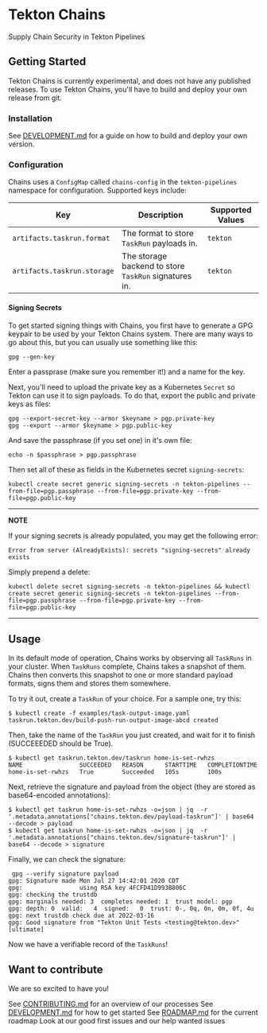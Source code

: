 # Tekton Chains
Supply Chain Security in Tekton Pipelines

## Getting Started

Tekton Chains is currently experimental, and does not have any published releases.
To use Tekton Chains, you'll have to build and deploy your own release from git.

### Installation

See [DEVELOPMENT.md](DEVELOPMENT.md) for a guide on how to build and deploy your own version.

### Configuration

Chains uses a `ConfigMap` called `chains-config` in the `tekton-pipelines` namespace for configuration.
Supported keys include:

| Key | Description | Supported Values |
| --- | --- | --- |
| `artifacts.taskrun.format` | The format to store `TaskRun` payloads in. | `tekton` |
| `artifacts.taskrun.storage` | The storage backend to store `TaskRun` signatures in. | `tekton` |

#### Signing Secrets

To get started signing things with Chains, you first have to generate a GPG keypair
to be used by your Tekton Chains system.
There are many ways to go about this, but you can usually use something like this:

```shell
gpg --gen-key
```

Enter a passprase (make sure you remember it!) and a name for the key.

Next, you'll need to upload the private key as a Kubernetes `Secret` so Tekton can use it
to sign payloads.
To do that, export the public and private keys as files:

```shell
gpg --export-secret-key --armor $keyname > pgp.private-key
gpg --export --armor $keyname > pgp.public-key
```

And save the passphrase (if you set one) in it's own file:

```shell
echo -n $passphrase > pgp.passphrase
```

Then set all of these as fields in the Kubernetes secret `signing-secrets`:

```shell
kubectl create secret generic signing-secrets -n tekton-pipelines --from-file=pgp.passphrase --from-file=pgp.private-key --from-file=pgp.public-key
```

---
**NOTE**

If your signing secrets is already populated, you may get the following error:

```shell
Error from server (AlreadyExists): secrets "signing-secrets" already exists
```

Simply prepend a delete:

```shell
kubectl delete secret signing-secrets -n tekton-pipelines && kubectl create secret generic signing-secrets -n tekton-pipelines --from-file=pgp.passphrase --from-file=pgp.private-key --from-file=pgp.public-key
```
---

## Usage

In its default mode of operation, Chains works by observing all `TaskRuns` in your cluster.
When `TaskRuns` complete, Chains takes a snapshot of them.
Chains then converts this snapshot to one or more standard payload formats, signs them and stores them somewhere.

To try it out, create a `TaskRun` of your choice.
For a sample one, try this:

```shell
$ kubectl create -f examples/task-output-image.yaml
taskrun.tekton.dev/build-push-run-output-image-abcd created
```

Then, take the name of the `TaskRun` you just created, and wait for it to finish (SUCCEEEDED should be True).

```shell
$ kubectl get taskrun.tekton.dev/taskrun home-is-set-rwhzs
NAME                SUCCEEDED   REASON      STARTTIME   COMPLETIONTIME
home-is-set-rwhzs   True        Succeeded   105s        100s
```

Next, retrieve the signature and payload from the object (they are stored as base64-encoded annotations):

```shell
$ kubectl get taskrun home-is-set-rwhzs -o=json | jq  -r '.metadata.annotations["chains.tekton.dev/payload-taskrun"]' | base64 --decode > payload
$ kubectl get taskrun home-is-set-rwhzs -o=json | jq  -r '.metadata.annotations["chains.tekton.dev/signature-taskrun"]' | base64 --decode > signature
```

Finally, we can check the signature:

```shell
 gpg --verify signature payload
gpg: Signature made Mon Jul 27 14:42:01 2020 CDT
gpg:                using RSA key 4FCFD41D993B806C
gpg: checking the trustdb
gpg: marginals needed: 3  completes needed: 1  trust model: pgp
gpg: depth: 0  valid:   4  signed:   0  trust: 0-, 0q, 0n, 0m, 0f, 4u
gpg: next trustdb check due at 2022-03-16
gpg: Good signature from "Tekton Unit Tests <testing@tekton.dev>" [ultimate]
```

Now we have a verifiable record of the `TaskRuns`!


## Want to contribute

We are so excited to have you!

See [CONTRIBUTING.md](CONTRIBUTING.md) for an overview of our processes
See [DEVELOPMENT.md](DEVELOPMENT.md) for how to get started
See [ROADMAP.md](ROADMAP.md) for the current roadmap
Look at our good first issues and our help wanted issues


